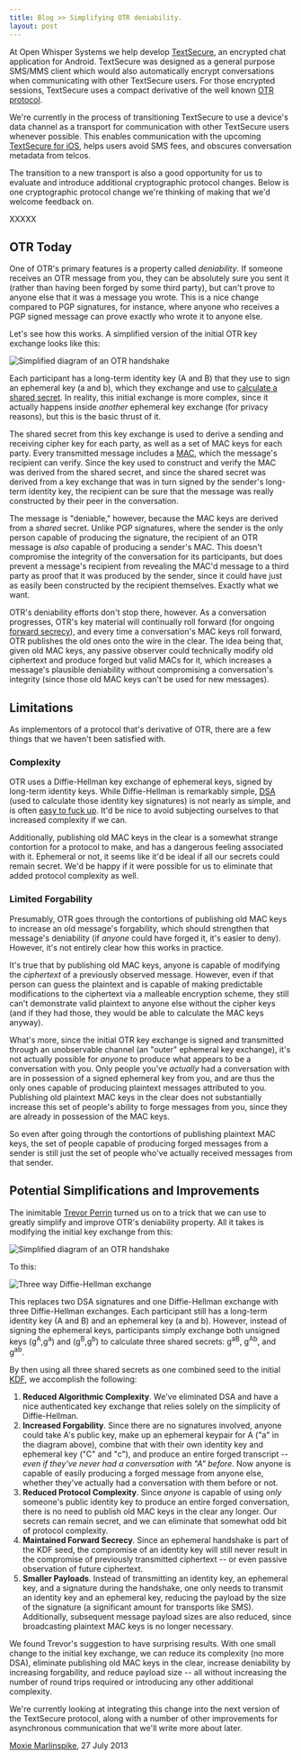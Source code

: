 ```yaml
---
title: Blog >> Simplifying OTR deniability.
layout: post
---
```


At Open Whisper Systems we help develop [TextSecure](https://play.google.com/store/apps/details?id=org.thoughtcrime.securesms), an
encrypted chat application for Android.  TextSecure was designed as a general purpose SMS/MMS client which would also 
automatically encrypt conversations when communicating with other TextSecure users.  For those encrypted sessions, TextSecure
uses a compact derivative of the well known [OTR protocol](http://www.cypherpunks.ca/otr/).

We're currently in the process of transitioning TextSecure to use a device's data channel as a transport for communication 
with other TextSecure users whenever possible.  This enables communication with the upcoming [TextSecure for iOS](/blog/iphone-rsn),
helps users avoid SMS fees, and obscures conversation metadata from telcos.  

The transition to a new transport is also a good opportunity for us to evaluate and introduce additional cryptographic 
protocol changes.  Below is one cryptographic protocol change we're thinking of making that we'd welcome feedback on.

XXXXX

## OTR Today

One of OTR's primary features is a property called *deniability*.  If someone receives an OTR message from you, they can be 
absolutely sure you sent it (rather than having been forged by some third party), but can't prove to anyone else that
it was a message you wrote.  This is a nice change compared to PGP signatures, for instance, where anyone who receives a 
PGP signed message can prove exactly who wrote it to anyone else.

Let's see how this works.  A simplified version of the initial OTR key exchange looks like this:

<img src="/blog/images/otr-current.png" class="nice" alt="Simplified diagram of an OTR handshake" />

Each participant has a long-term identity key (A and B) that they use to sign an ephemeral key (a and b), which they exchange 
and use to [calculate a shared secret](https://en.wikipedia.org/wiki/Diffie%E2%80%93Hellman_key_exchange).  In reality, this 
initial exchange is more complex, since it actually happens inside *another* ephemeral key exchange (for privacy reasons), 
but this is the basic thrust of it.

The shared secret from this key exchange is used to derive a sending and receiving cipher key for each party, as well as a
set of MAC keys for each party.  Every transmitted message includes a 
[MAC](https://en.wikipedia.org/wiki/Message_authentication_code), which the message's recipient can verify.  Since the key
used to construct and verify the MAC was derived from the shared secret, and since the shared secret was derived from
a key exchange that was in turn signed by the sender's long-term identity key, the recipient can be sure that the message 
was really constructed by their peer in the conversation.

The message is "deniable," however, because the MAC keys are derived from a *shared* secret.  Unlike PGP signatures, where
the sender is the only person capable of producing the signature, the recipient of an OTR message is *also* capable of producing
a sender's MAC.  This doesn't compromise the integrity of the conversation for its participants, but does prevent a message's 
recipient from revealing the MAC'd message to a third party as proof that it was produced by the sender, since it could have 
just as easily been constructed by the recipient themselves.  Exactly what we want.

OTR's deniability efforts don't stop there, however.  As a conversation progresses, OTR's key material will continually roll
forward (for ongoing [forward secrecy](https://en.wikipedia.org/wiki/Perfect_forward_secrecy)), and every time a conversation's
MAC keys roll forward, OTR publishes the old ones onto the wire in the clear.  The idea being that, given old MAC keys, any 
passive observer could technically modify old ciphertext and produce forged but valid MACs for it, which increases a message's 
plausible deniability without compromising a conversation's integrity (since those old MAC keys can't be used for new messages).

## Limitations

As implementors of a protocol that's derivative of OTR, there are a few things that we haven't been satisfied with.

### Complexity

OTR uses a Diffie-Hellman key exchange of ephemeral keys, signed by long-term identity keys.  While Diffie-Hellman is remarkably
simple, [DSA](https://en.wikipedia.org/wiki/Digital_Signature_Algorithm) (used to calculate those identity key signatures) is not
nearly as simple, and is often 
[easy to fuck up](http://www.exophase.com/20540/hackers-describe-ps3-security-as-epic-fail-gain-unrestricted-access/). It'd be nice
to avoid subjecting ourselves to that increased complexity if we can.
   
Additionally, publishing old MAC keys in the clear is a somewhat strange contortion for a protocol to make, and has a dangerous
feeling associated with it.  Ephemeral or not, it seems like it'd be ideal if all our secrets could remain secret.  We'd
be happy if it were possible for us to eliminate that added protocol complexity as well.

### Limited Forgability

Presumably, OTR goes through the contortions of publishing old MAC keys to increase an old message's forgability,
which should strengthen that message's deniability (if *anyone* could have forged it, it's easier to deny).  However, it's 
not entirely clear how this works in practice.

It's true that by publishing old MAC keys, anyone is capable of modifying the *ciphertext* of a previously observed
message.  However, even if that person can guess the plaintext and is capable of making predictable modifications to the 
ciphertext via a malleable encryption scheme, they still can't demonstrate valid plaintext to anyone else without the cipher
keys (and if they had those, they would be able to calculate the MAC keys anyway).  

What's more, since the initial OTR key exchange is signed and transmitted through an unobservable channel (an "outer" ephemeral
key exchange), it's not actually possible for *anyone* to produce what appears to be a conversation with you.  Only people you've
*actually* had a conversation with are in possession of a signed ephemeral key from you, and are thus the only ones capable of 
producing plaintext messages attributed to you.  Publishing old plaintext MAC keys in the clear does not substantially increase
this set of people's ability to forge messages from you, since they are already in possession of the MAC keys.

So even after going through the contortions of publishing plaintext MAC keys, the set of people capable of producing forged
messages from a sender is still just the set of people who've actually received messages from that sender.

## Potential Simplifications and Improvements

The inimitable [Trevor Perrin](http://trevp.net/) turned us on to a trick that we can use to greatly simplify and improve
OTR's deniability property.  All it takes is modifying the initial key exchange from this:

<img src="/blog/images/otr-current.png" class="nice" alt="Simplified diagram of an OTR handshake"/>

To this:

<img src="/blog/images/otr-simplified.png" class="nice" alt="Three way Diffie-Hellman exchange"/>

This replaces two DSA signatures and one Diffie-Hellman exchange with three Diffie-Hellman exchanges.  Each participant still
has a long-term identity key (A and B) and an ephemeral key (a and b).  However, instead of signing the ephemeral keys, 
participants simply exchange both unsigned keys (g<sup>A</sup>,g<sup>a</sup>) and (g<sup>B</sup>,g<sup>b</sup>) to calculate
three shared secrets: g<sup>aB</sup>, g<sup>Ab</sup>, and g<sup>ab</sup>.

By then using all three shared secrets as one combined seed to the initial 
[KDF](https://en.wikipedia.org/wiki/Key_derivation_function), we accomplish the following:

1. **Reduced Algorithmic Complexity**.  We've eliminated DSA and have a nice authenticated key exchange that relies solely
   on the simplicity of Diffie-Hellman.
1. **Increased Forgability**.  Since there are no signatures involved, anyone could take A's public key, make up an ephemeral
   keypair for A ("a" in the diagram above), combine that with their own identity key and ephemeral key ("C" and "c"), and
   produce an entire forged transcript -- *even if they've never had a conversation with "A" before*.  Now anyone is capable
   of easily producing a forged message from anyone else, whether they've actually had a conversation with them before or not.
1. **Reduced Protocol Complexity**.  Since *anyone* is capable of using *only* someone's public identity key to produce an 
   entire forged conversation, there is no need to publish old MAC keys in the clear any longer.  Our secrets can remain secret,
   and we can eliminate that somewhat odd bit of protocol complexity.
1. **Maintained Forward Secrecy**.  Since an ephemeral handshake is part of the KDF seed, the compromise of an identity key
   will still never result in the compromise of previously transmitted ciphertext -- or even passive observation of future 
   ciphertext.
1. **Smaller Payloads**.  Instead of transmitting an identity key, an ephemeral key, and a signature during the handshake,
   one only needs to transmit an identity key and an ephemeral key, reducing the payload by the size of the signature (a 
   significant amount for transports like SMS).  Additionally, subsequent message payload sizes are also reduced, since broadcasting
   plaintext MAC keys is no longer necessary.

We found Trevor's suggestion to have surprising results.  With one small change to the initial key exchange, we can reduce
its complexity (no more DSA), eliminate publishing old MAC keys in the clear, increase deniability by increasing forgability,
and reduce payload size -- all without increasing the number of round trips required or introducing any other additional
complexity.

We're currently looking at integrating this change into the next version of the TextSecure protocol, along with a number of
other improvements for asynchronous communication that we'll write more about later.

[Moxie Marlinspike](https://twitter.com/moxie), 27 July 2013
